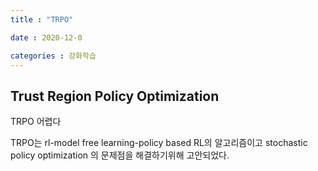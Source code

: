 ```yaml
---
title : "TRPO"

date : 2020-12-0

categories : 강화학습
---
```



## Trust Region Policy Optimization

TRPO 어렵다

TRPO는 rl-model free learning-policy based RL의 알고리즘이고
stochastic policy optimization 의 문제점을 해결하기위해 고안되었다.
